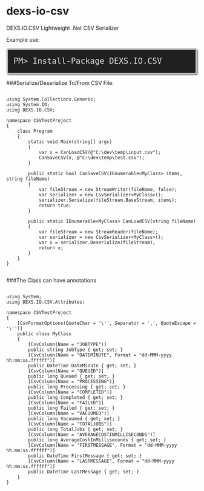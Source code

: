 # dexs-io-csv
DEXS.IO.CSV Lightweight .Net CSV Serializer

<style>
.nuget-badge code {
    -moz-border-radius: 5px;
    -webkit-border-radius: 5px;
    background-color: #202020;
    border: 4px solid silver;
    border-radius: 5px;
    box-shadow: 2px 2px 3px #6e6e6e;
    color: #e2e2e2;
    display: block;
    font: 1.5em 'andale mono','lucida console',monospace;
    line-height: 1.5em;
    overflow: auto;
    padding: 15px;
}
</style>

Example use:
<div class="nuget-badge">
    <p>
        <code>PM&gt; Install-Package DEXS.IO.CSV</code>
    </p>
</div>

###Serialize/Deserialize To/From CSV File:
```

using System.Collections.Generic;
using System.IO;
using DEXS.IO.CSV;

namespace CSVTestProject
{
    class Program
    {
        static void Main(string[] args)
        {
            var x = CanLoadCSV(@"C:\dev\temp\input.csv");
            CanSaveCSV(x, @"C:\dev\temp\test.csv");
        }

        public static bool CanSaveCSV(IEnumerable<MyClass> items, string fileName)
        {
            var fileStream = new StreamWriter(fileName, false);
            var serializer = new CsvSerializer<MyClass>();
            serializer.Serialize(fileStream.BaseStream, items);
            return true;
        }

        public static IEnumerable<MyClass> CanLoadCSV(string fileName)
        {
            var fileStream = new StreamReader(fileName);
            var serializer = new CsvSerializer<MyClass>();
            var x = serializer.Deserialize(fileStream);
            return x;
        }
    }
}


```

###The Class can have annotations

```

using System;
using DEXS.IO.CSV.Attributes;

namespace CSVTestProject
{
    [CsvFormatOptions(QuoteChar = '\'', Separator = ',', QuoteEscape = '\'')]
    public class MyClass
    {
        [CsvColumn(Name = "JOBTYPE")]
        public string JobType { get; set; }
        [CsvColumn(Name = "DATEMINUTE", Format = "dd-MMM-yyyy hh:mm:ss.ffffff")]
        public DateTime DateMinute { get; set; }
        [CsvColumn(Name = "QUEUED")]
        public long Queued { get; set; }
        [CsvColumn(Name = "PROCESSING")]
        public long Processing { get; set; }
        [CsvColumn(Name = "COMPLETED")]
        public long Completed { get; set; }
        [CsvColumn(Name = "FAILED")]
        public long Failed { get; set; }
        [CsvColumn(Name = "VACUUMED")]
        public long Vacuumed { get; set; }
        [CsvColumn(Name = "TOTALJOBS")]
        public long TotalJobs { get; set; }
        [CsvColumn(Name = "AVERAGECOSTINMILLISECONDS")]
        public long AverageCostInMilliseconds { get; set; }
        [CsvColumn(Name = "FIRSTMESSAGE", Format = "dd-MMM-yyyy hh:mm:ss.ffffff")]
        public DateTime FirstMessage { get; set; }
        [CsvColumn(Name = "LASTMESSAGE", Format = "dd-MMM-yyyy hh:mm:ss.ffffff")]
        public DateTime LastMessage { get; set; }
    }
}


```
